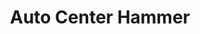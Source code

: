 ---
title: "Auto Center Hammer"
url: /egerkingen/auto-center-hammer-oltnerstrasse/
shop: Allgemein
---